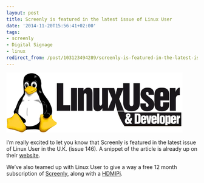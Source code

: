 ```yaml
---
layout: post
title: Screenly is featured in the latest issue of Linux User
date: '2014-11-20T15:56:41+02:00'
tags:
- screenly
- Digital Signage
- linux
redirect_from: /post/103123494289/screenly-is-featured-in-the-latest-issue-of-linux
---
```


![Linux User](/tumblr_files/tumblr_inline_nfces4YkL41skxjxc.webp)

I’m really excited to let you know that Screenly is featured in the latest issue of Linux User in the U.K. (issue 146). A snippet of the article is already up on their [website](http://www.linuxuser.co.uk/news/win-a-hdmipi-screenly).

We’ve also teamed up with Linux User to give a way a free 12 month subscription of [Screenly](http://www.screenlyapp.com), along with a [HDMIPi](http://hdmipi.com/).
